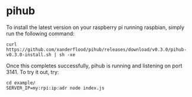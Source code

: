 pihub
=====

To install the latest version on your raspberry pi running raspbian, simply run the following command:

```
curl https://github.com/xanderflood/pihub/releases/download/v0.3.0/pihub-v0.3.0-install.sh | sh -xe
```

Once this completes successfully, pihub is running and listening on port 3141. To try it out, try:

```
cd example/
SERVER_IP=my:rpi:ip:adr node index.js 
```

